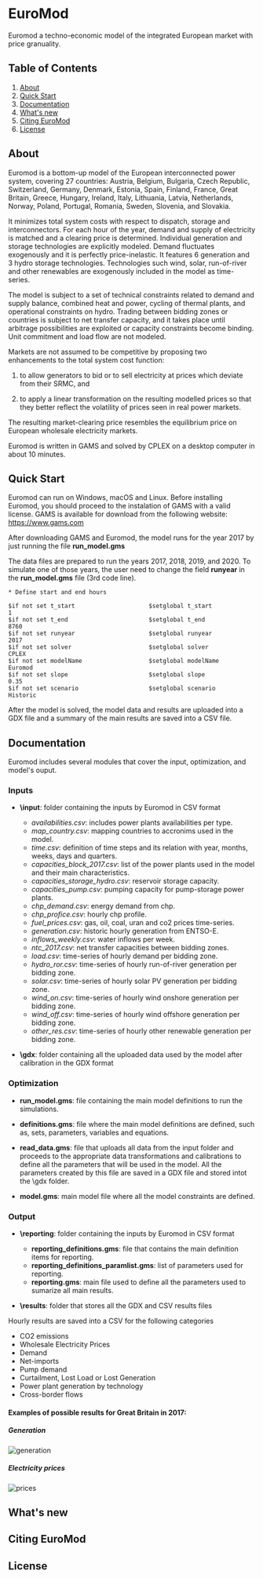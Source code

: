 # EuroMod
Euromod a techno-economic model of the integrated European market with price granuality.

## Table of Contents
1. [About](#about)
2. [Quick Start](#quick-start)
3. [Documentation](#documentation)
4. [What's new](#whats-new)
5. [Citing EuroMod](#citing-euromod)
6. [License](#license)

## About
Euromod is a bottom-up model of the European interconnected power system, covering 27 countries: Austria, Belgium, Bulgaria, Czech Republic, Switzerland, Germany, Denmark, Estonia, Spain, Finland, France, Great Britain, Greece, Hungary, Ireland, Italy, Lithuania, Latvia, Netherlands, Norway, Poland, Portugal, Romania, Sweden, Slovenia, and Slovakia.

It minimizes total system costs with respect to dispatch, storage and interconnectors. For each hour of the year, demand and supply of electricity is matched and a clearing price is determined. Individual generation and storage technologies are explicitly modeled. Demand fluctuates exogenously and it is perfectly price-inelastic. It features 6 generation and 3 hydro storage technologies. Technologies such wind, solar, run-of-river and other renewables are exogenously included in the model as time-series.

The model is subject to a set of technical constraints related to demand and supply balance, combined heat and power, cycling of thermal plants, and operational constraints on hydro. Trading between bidding zones or countries is subject to net transfer capacity, and it takes place until arbitrage possibilities are exploited or capacity constraints become binding. Unit commitment and load flow are not modeled.

Markets are not assumed to be competitive by proposing two enhancements to the total system cost function: 

  1. to allow generators to bid or to sell electricity at prices which deviate from their SRMC, and 

  2. to apply a linear transformation on the resulting modelled prices so that they better reflect the volatility of prices seen in real power markets.

The resulting market-clearing price resembles the equilibrium price on European wholesale electricity markets.

Euromod is written in GAMS and solved by CPLEX on a desktop computer in about 10 minutes.

## Quick Start
Euromod can run on Windows, macOS and Linux. Before installing Euromod, you should proceed to the instalation of GAMS with a valid license. GAMS is available for download from the following website: https://www.gams.com

After downloading GAMS and Euromod, the model runs for the year 2017 by just running the file **run_model.gms**

The data files are prepared to run the years 2017, 2018, 2019, and 2020. To simulate one of those years, the user need to change the field **runyear** in the **run_model.gms** file (3rd code line).

```
* Define start and end hours

$if not set t_start                     $setglobal t_start                      1
$if not set t_end                       $setglobal t_end                        8760
$if not set runyear                     $setglobal runyear                      2017
$if not set solver                      $setglobal solver                       CPLEX
$if not set modelName                   $setglobal modelName                    Euromod
$if not set slope                       $setglobal slope                        0.35
$if not set scenario                    $setglobal scenario                     Historic
```
After the model is solved, the model data and results are uploaded into a GDX file and a summary of the main results are saved into a CSV file.

## Documentation
Euromod includes several modules that cover the input, optimization, and model's ouput.

### Inputs

- **\input**: folder containing the inputs by Euromod in CSV format
  - *availabilities.csv*: includes power plants availabilities per type.
  - *map_country.csv*: mapping countries to accronims used in the model.
  - *time.csv*: definition of time steps and its relation with year, months, weeks, days and quarters.
  - *capacities_block_2017.csv*: list of the power plants used in the model and their main characteristics.
  - *capacities_storage_hydro.csv*: reservoir storage capacity.
  - *capacities_pump.csv*: pumping capacity for pump-storage power plants.
  - *chp_demand.csv*: energy demand from chp.
  - *chp_profice.csv*: hourly chp profile.
  - *fuel_prices.csv*: gas, oil, coal, uran and co2 prices time-series.
  - *generation.csv*: historic hourly generation from ENTSO-E.
  - *inflows_weekly.csv*: water inflows per week.
  - *ntc_2017.csv*: net transfer capacities between bidding zones.
  - *load.csv*: time-series of hourly demand per bidding zone.
  - *hydro_ror.csv*: time-series of hourly run-of-river generation per bidding zone.
  - *solar.csv*: time-series of hourly solar PV generation per bidding zone.
  - *wind_on.csv*: time-series of hourly wind onshore generation per bidding zone.
  - *wind_off.csv*: time-series of hourly wind offshore generation per bidding zone.
  - *other_res.csv*: time-series of hourly other renewable generation per bidding zone.

- **\gdx**: folder containing all the uploaded data used by the model after calibration in the GDX format

### Optimization

- **run_model.gms**: file containing the main model definitions to run the simulations.

- **definitions.gms**: file where the main model definitions are defined, such as, sets, parameters, variables and equations.

- **read_data.gms**: file that uploads all data from the input folder and proceeds to the appropriate data transformations and calibrations to define all the parameters that will be used in the model. All the parameters created by this file are saved in a GDX file and stored intot the \gdx folder.

- **model.gms**: main model file where all the model constraints are defined.


### Output
- **\reporting**: folder containing the inputs by Euromod in CSV format
  - **reporting_definitions.gms**: file that contains the main definition items for reporting.
  - **reporting_definitions_paramlist.gms**: list of parameters used for reporting.
  - **reporting.gms**: main file used to define all the parameters used to sumarize all main results.

- **\results**: folder that stores all the GDX and CSV results files

Hourly results are saved into a CSV for the following categories
  - CO2 emissions
  - Wholesale Electricity Prices
  - Demand
  - Net-imports
  - Pump demand
  - Curtailment, Lost Load or Lost Generation
  - Power plant generation by technology
  - Cross-border flows

#### Examples of possible results for Great Britain in 2017:

##### Generation

![generation](https://github.ic.ac.uk/storage/user/1035/files/7945da02-36e8-4c87-aa51-bab31a64dbc4)


##### Electricity prices

![prices](https://github.ic.ac.uk/storage/user/1035/files/cd2195c9-61a2-4f1f-a355-ae4df09d734f)



## What's new

## Citing EuroMod

## License

